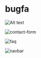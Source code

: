 ﻿# bugfa
![Alt text](assets/screencapture-127-0-0-1-5500-2024-01-28-17_20_46.png)



![contact-form](https://github.com/hamzarahmoun/saas-web/assets/54839351/df6ede2f-94a0-449d-b55c-029203fa5e92)

![faq](https://github.com/hamzarahmoun/saas-web/assets/54839351/94afc947-34a4-4ed6-8b2a-0844e58036ce)



![navbar](https://github.com/hamzarahmoun/saas-web/assets/54839351/5c7b6e78-92a5-4e18-b489-53fa9f63cd8b)

